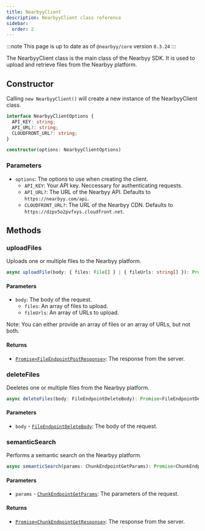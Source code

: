 ```yaml
---
title: NearbyyClient
description: NearbyyClient class reference
sidebar:
  order: 2
---
```


:::note
This page is up to date as of `@nearbyy/core` version `0.3.24`
:::

The NearbyyClient class is the main class of the Nearbyy SDK. It is used to upload and retrieve files from the Nearbyy platform.

## Constructor

Calling `new NearbyyClient()` will create a new instance of the NearbyyClient class.

```typescript title="NearbyyClient.ts"
interface NearbyyClientOptions {
  API_KEY: string;
  API_URL?: string;
  CLOUDFRONT_URL?: string;
}

constructor(options: NearbyyClientOptions)
```

### Parameters

- `options`: The options to use when creating the client.
  - `API_KEY`: Your API key. Neccessary for authenticating requests.
  - `API_URL?`: The URL of the Nearbyy API. Defaults to `https://nearbyy.com/api`.
  - `CLOUDFRONT_URL?`: The URL of the Nearbyy CDN. Defaults to `https://dzpv5o2pvfxys.cloudfront.net`.

## Methods

### uploadFiles

Uploads one or multiple files to the Nearbyy platform.

```typescript title="uploadFile.ts"
async uploadFile(body: { files: File[] } | { fileUrls: string[] }): Promise<FileEndpointPostResponse>
```

#### Parameters

- `body`: The body of the request.
  - `files`: An array of files to upload.
  - `fileUrls`: An array of URLs to upload.

Note: You can either provide an array of files or an array of URLs, but not both.

#### Returns

- [`Promise<FileEndpointPostResponse>`](../../api-reference/types#fileendpointpostresponse): The response from the server.

### deleteFiles

Deeletes one or multiple files from the Nearbyy platform.

```typescript title="deleteFiles.ts"
async deleteFiles(body: FileEndpointDeleteBody): Promise<FileEndpointDeleteResponse>
```

#### Parameters

- `body` - [`FileEndpointDeleteBody`](../../api-reference/types#fileendpointdeletebody): The body of the request.

### semanticSearch

Performs a semantic search on the Nearbyy platform.

```typescript title="queryDatabase.ts"
async semanticSearch(params: ChunkEndpointGetParams): Promise<ChunkEndpointGetResponse>
```

#### Parameters

- `params` - [`ChunkEndpointGetParams`](../../api-reference/types#chunkendpointgetparams): The parameters of the request.

#### Returns

- [`Promise<ChunkEndpointGetResponse>`](../../api-reference/types#chunkendpointgetresponse): The response from the server.

